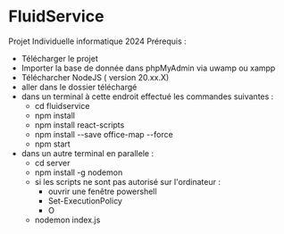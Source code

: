 # FluidService
Projet Individuelle informatique 2024
Prérequis : 
  - Télécharger le projet
  - Importer la base de donnée dans phpMyAdmin via uwamp ou xampp
  - Télécharcher NodeJS ( version 20.xx.X)
  - aller dans le dossier téléchargé
  - dans un terminal à cette endroit effectué les commandes suivantes :
      - cd fluidservice
      - npm install
      - npm install react-scripts
      - npm install --save office-map --force
      - npm start
  - dans un autre terminal en parallele :
      - cd server
      - npm install -g nodemon
      - si les scripts ne sont pas autorisé sur l'ordinateur : 
          - ouvrir une fenêtre powershell
          - Set-ExecutionPolicy
          - O
      - nodemon index.js
